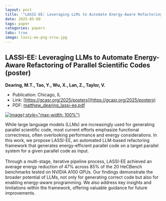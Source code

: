 ```yaml
---
layout: post
title: '"LASSI-EE: Leveraging LLMs to Automate Energy-Aware Refactoring of Parallel Scientific Codes (poster)"'
date: 2025-05-08
tags: paper
categories: papers
tabs: true
image: lassi-ee.png-srcw.jpg
---
```


## LASSI-EE: Leveraging LLMs to Automate Energy-Aware Refactoring of Parallel Scientific Codes (poster)
**Dearing, M.T., Tao, Y., Wu, X., Lan, Z., Taylor, V.**
- Publication: Chicago, IL
- Link: [https://gcasr.org/2025/posters](https://gcasr.org/2025/posters)
- PDF: [matthew_dearing_lassi-ee.pdf](/documents/matthew_dearing_lassi-ee.pdf)


[![image](https://www.evl.uic.edu/output/originals/lassi-ee.png-srcw.jpg){:style="max-width: 100%"}](https://www.evl.uic.edu/output/originals/lassi-ee.png-srcw.jpg)

While large language models (LLMs) are increasingly used for generating parallel scientific code, most current efforts emphasize functional correctness, often overlooking performance and energy considerations. In this work, we propose LASSI-EE, an automated LLM-based refactoring framework that generates energy-efficient parallel code on a target parallel system for a given parallel code as input. <br><br>
Through a multi-stage, iterative pipeline process, LASSI-EE achieved an average energy reduction of 47% across 85% of the 20 HeCBench benchmarks tested on NVIDIA A100 GPUs. Our findings demonstrate the broader potential of LLMs, not only for generating correct code but also for enabling energy-aware programming. We also address key insights and limitations within the framework, offering valuable guidance for future improvements.